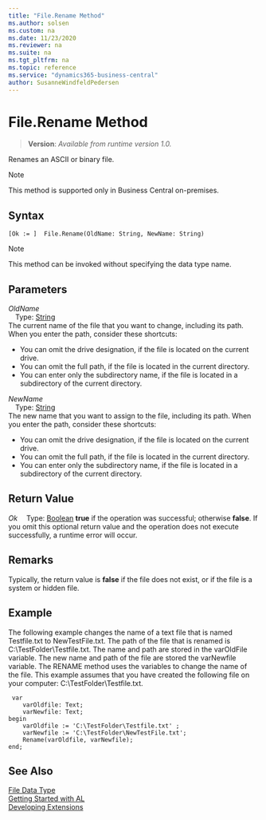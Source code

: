 ```yaml
---
title: "File.Rename Method"
ms.author: solsen
ms.custom: na
ms.date: 11/23/2020
ms.reviewer: na
ms.suite: na
ms.tgt_pltfrm: na
ms.topic: reference
ms.service: "dynamics365-business-central"
author: SusanneWindfeldPedersen
---
```

[//]: # (START>DO_NOT_EDIT)
[//]: # (IMPORTANT:Do not edit any of the content between here and the END>DO_NOT_EDIT.)
[//]: # (Any modifications should be made in the .xml files in the ModernDev repo.)
# File.Rename Method
> **Version**: _Available from runtime version 1.0._

Renames an ASCII or binary file.

> [!NOTE]
> This method is supported only in Business Central on-premises.

## Syntax
```
[Ok := ]  File.Rename(OldName: String, NewName: String)
```
> [!NOTE]
> This method can be invoked without specifying the data type name.
## Parameters
*OldName*  
&emsp;Type: [String](../string/string-data-type.md)  
The current name of the file that you want to change, including its path. When you enter the path, consider these shortcuts:
-   You can omit the drive designation, if the file is located on the current drive.
-   You can omit the full path, if the file is located in the current directory.
-   You can enter only the subdirectory name, if the file is located in a subdirectory of the current directory.
          
*NewName*  
&emsp;Type: [String](../string/string-data-type.md)  
The new name that you want to assign to the file, including its path. When you enter the path, consider these shortcuts:
-   You can omit the drive designation, if the file is located on the current drive.
-   You can omit the full path, if the file is located in the current directory.
-   You can enter only the subdirectory name, if the file is located in a subdirectory of the current directory.
          


## Return Value
*Ok*
&emsp;Type: [Boolean](../boolean/boolean-data-type.md)
**true** if the operation was successful; otherwise **false**.   If you omit this optional return value and the operation does not execute successfully, a runtime error will occur.  


[//]: # (IMPORTANT: END>DO_NOT_EDIT)

## Remarks

Typically, the return value is **false** if the file does not exist, or if the file is a system or hidden file.  
  
## Example  

The following example changes the name of a text file that is named Testfile.txt to NewTestFile.txt. The path of the file that is renamed is C:\\TestFolder\\Testfile.txt. The name and path are stored in the varOldFile variable. The new name and path of the file are stored the varNewfile variable. The RENAME method uses the variables to change the name of the file. This example assumes that you have created the following file on your computer: C:\\TestFolder\\Testfile.txt. 

```al
 var
    varOldfile: Text;
    varNewfile: Text;
begin
    varOldfile := 'C:\TestFolder\Testfile.txt' ;  
    varNewfile := 'C:\TestFolder\NewTestFile.txt';  
    Rename(varOldfile, varNewfile);  
end;
```  
  
## See Also

[File Data Type](file-data-type.md)  
[Getting Started with AL](../../devenv-get-started.md)  
[Developing Extensions](../../devenv-dev-overview.md)